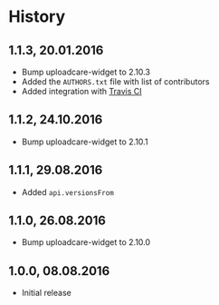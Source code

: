 # History

## 1.1.3, 20.01.2016

- Bump uploadcare-widget to 2.10.3
- Added the `AUTHORS.txt` file with list of contributors
- Added integration with
  [Travis CI](https://travis-ci.org/uploadcare/meteor-uploadcare-widget)

## 1.1.2, 24.10.2016

- Bump uploadcare-widget to 2.10.1

## 1.1.1, 29.08.2016

- Added `api.versionsFrom`

## 1.1.0, 26.08.2016

- Bump uploadcare-widget to 2.10.0

## 1.0.0, 08.08.2016

- Initial release
